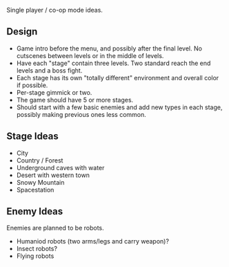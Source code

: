 Single player / co-op mode ideas.

## Design ##
  * Game intro before the menu, and possibly after the final level. No cutscenes between levels or in the middle of levels.
  * Have each "stage" contain three levels. Two standard reach the end levels and a boss fight.
  * Each stage has its own "totally different" environment and overall color if possible.
  * Per-stage gimmick or two.
  * The game should have 5 or more stages.
  * Should start with a few basic enemies and add new types in each stage, possibly making previous ones less common.

## Stage Ideas ##
  * City
  * Country / Forest
  * Underground caves with water
  * Desert with western town
  * Snowy Mountain
  * Spacestation

## Enemy Ideas ##
Enemies are planned to be robots.

  * Humaniod robots (two arms/legs and carry weapon)?
  * Insect robots?
  * Flying robots